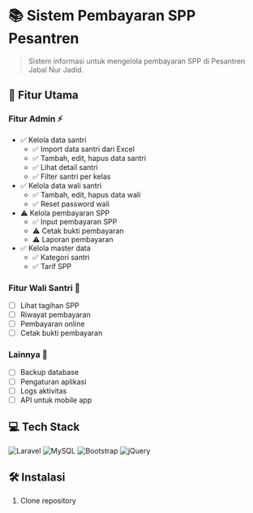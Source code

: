 # 📚 Sistem Pembayaran SPP Pesantren

> Sistem informasi untuk mengelola pembayaran SPP di Pesantren Jabal Nur Jadid.

## 🚀 Fitur Utama

### Fitur Admin ⚡
- ✅ Kelola data santri
    - ✅ Import data santri dari Excel
    - ✅ Tambah, edit, hapus data santri
    - ✅ Lihat detail santri
    - ✅ Filter santri per kelas
- ✅ Kelola data wali santri
    - ✅ Tambah, edit, hapus data wali
    - ✅ Reset password wali
- ⚠️ Kelola pembayaran SPP
    - ✅ Input pembayaran SPP
    - ⚠️ Cetak bukti pembayaran
    - ⚠️ Laporan pembayaran
- ✅ Kelola master data
    - ✅ Kategori santri
    - ✅ Tarif SPP

### Fitur Wali Santri 🚫
- [ ] Lihat tagihan SPP
- [ ] Riwayat pembayaran  
- [ ] Pembayaran online
- [ ] Cetak bukti pembayaran

### Lainnya 🚫
- [ ] Backup database
- [ ] Pengaturan aplikasi
- [ ] Logs aktivitas
- [ ] API untuk mobile app

## 💻 Tech Stack
![Laravel](https://img.shields.io/badge/Laravel-FF2D20?style=for-the-badge&logo=laravel&logoColor=white)
![MySQL](https://img.shields.io/badge/MySQL-005C84?style=for-the-badge&logo=mysql&logoColor=white)
![Bootstrap](https://img.shields.io/badge/Bootstrap-563D7C?style=for-the-badge&logo=bootstrap&logoColor=white)
![jQuery](https://img.shields.io/badge/jQuery-0769AD?style=for-the-badge&logo=jquery&logoColor=white)

## 🛠️ Instalasi

1. Clone repository
